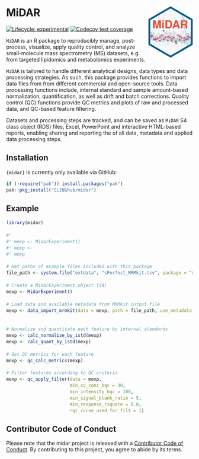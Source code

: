 # MiDAR <img src="man/figures/logo.svg" align="right" height="139"/>

<!-- badges: start -->

[![Lifecycle: experimental](https://img.shields.io/badge/lifecycle-experimental-orange.svg)](https://lifecycle.r-lib.org/articles/stages.html#experimental) [![Codecov test coverage](https://codecov.io/gh/SLINGhub/midar/branch/master/graph/badge.svg)](https://app.codecov.io/gh/SLINGhub/midar?branch=master)

<!-- badges: end -->

`MiDAR` is an R package to reproducibly manage, post-process, visualize, apply quality control, and analyze small-molecule mass spectrometry (MS) datasets, e.g. from targeted lipidomics and metabolomics experiments.

`MiDAR` is tailored to handle different analytical designs, data types and data processing strategies. As such, this package provides functions to import data files from from different commercial and open-source tools. Data processing functions include, internal standard and sample amount-based normalization, quantification, as well as drift and batch corrections. Quality control (QC) functions provide QC metrics and plots of raw and processed data, and QC-based feature filtering.  

Datasets and processing steps are tracked, and can be saved as `MiDAR` S4 class object (RDS) files, Excel, PowerPoint and interactive HTML-based reports, enabling sharing and reporting the of all data, metadata and applied data processing steps.


## Installation

`{midar}` is currently only available via GitHub:

``` r
if (!require("pak")) install.packages("pak")
pak::pkg_install("SLINGhub/midar")
```

## Example

``` r
library(midar)

#' 
#' mexp <- MidarExperiment()
#' mexp <- 
#' mexp

# Get paths of example files included with this package
file_path <- system.file("extdata", "sPerfect_MRMkit.tsv", package = "midar", mustWork = TRUE)

# Create a MidarExperiment object (S4)
mexp <- MidarExperiment()

# Load data and available metadata from MRMkit output file
mexp <- data_import_mrmkit(data = mexp, path = file_path, use_metadata = TRUE)


# Normalize and quantitate each feature by internal standards
mexp <- calc_normalize_by_istd(mexp)
mexp <- calc_quant_by_istd(mexp)

# Get QC metrics for each feature
mexp <- qc_calc_metrics(mexp)

# Filter features according to QC criteria
mexp <- qc_apply_filter(data = mexp,
                        min_cv_conc_bqc = 30,
                        min_intensity_bqc = 100,
                        min_signal_blank_ratio = 5,
                        min_response_rsquare = 0.8,
                        rqc_curve_used_for_filt = 1)
```

## Contributor Code of Conduct

Please note that the midar project is released with a [Contributor Code of Conduct](https://contributor-covenant.org/version/2/0/CODE_OF_CONDUCT.html). By contributing to this project, you agree to abide by its terms.
